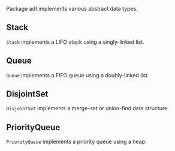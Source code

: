 Package adt implements various abstract data types.

## Stack

`Stack` implements a LIFO stack using a singly-linked list.

## Queue

`Queue` implements a FIFO queue using a doubly-linked list.

## DisjointSet

`DisjointSet` implements a merge-set or union-find data structure.

## PriorityQueue

`PriorityQueue` implements a priority queue using a heap.
